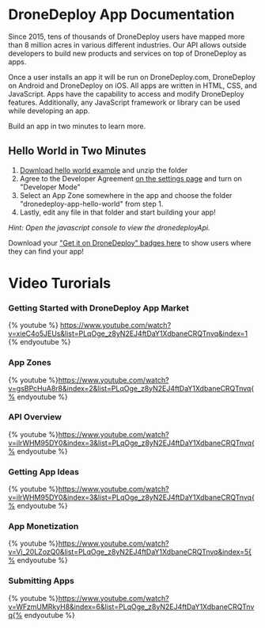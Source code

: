 # DroneDeploy App Documentation

Since 2015, tens of thousands of DroneDeploy users have mapped more than 8 million acres in various different industries. Our API allows outside developers to build new products and services on top of DroneDeploy as apps.

Once a user installs an app it will be run on DroneDeploy.com, DroneDeploy on Android and DroneDeploy on iOS. All apps are written in HTML, CSS, and JavaScript. Apps have the capability to access and modify DroneDeploy features. Additionally, any JavaScript framework or library can be used while developing an app.

Build an app in two minutes to learn more.

## Hello World in Two Minutes

1. [Download hello world example](https://s3.amazonaws.com/drone-deploy-plugins/templates/dronedeploy-app-hello-world.zip) and unzip the folder
2. Agree to the Developer Agreement [on the settings page](https://www.dronedeploy.com/app2/settings) and turn on "Developer Mode"
3. Select an App Zone somewhere in the app and choose the folder "dronedeploy-app-hello-world" from step 1.
4. Lastly, edit any file in that folder and start building your app!

_Hint: Open the javascript console to view the dronedeployApi._

Download your ["Get it on DroneDeploy" badges here](https://www.dropbox.com/sh/a3baugjz3e2r0pj/AAAGaGrclU3aBFye3pBH2sgDa?dl=0) to show users where they can find your app!

# Video Turorials
### Getting Started with DroneDeploy App Market
{% youtube %} https://www.youtube.com/watch?v=xieC4o5JEUs&list=PLqOge_z8yN2EJ4ftDaY1XdbaneCRQTnvq&index=1 {% endyoutube %}

### App Zones
{% youtube %}https://www.youtube.com/watch?v=gsBPcHuA8r8&index=2&list=PLqOge_z8yN2EJ4ftDaY1XdbaneCRQTnvq{% endyoutube %}

### API Overview
{% youtube %}https://www.youtube.com/watch?v=ilrWHM95DY0&index=3&list=PLqOge_z8yN2EJ4ftDaY1XdbaneCRQTnvq{% endyoutube %}

### Getting App Ideas
{% youtube %}https://www.youtube.com/watch?v=ilrWHM95DY0&index=3&list=PLqOge_z8yN2EJ4ftDaY1XdbaneCRQTnvq{% endyoutube %}

### App Monetization
{% youtube %}https://www.youtube.com/watch?v=Vj_20LZozQ0&list=PLqOge_z8yN2EJ4ftDaY1XdbaneCRQTnvq&index=5{% endyoutube %}

### Submitting Apps
{% youtube %}https://www.youtube.com/watch?v=WFzmUMRkyH8&index=6&list=PLqOge_z8yN2EJ4ftDaY1XdbaneCRQTnvq{% endyoutube %}





